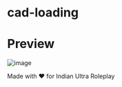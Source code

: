 # cad-loading

# Preview
![image](https://user-images.githubusercontent.com/72443203/176997198-86122fe8-4269-4e09-933b-beb25685d16e.png)

Made with ❤️ for Indian Ultra Roleplay
